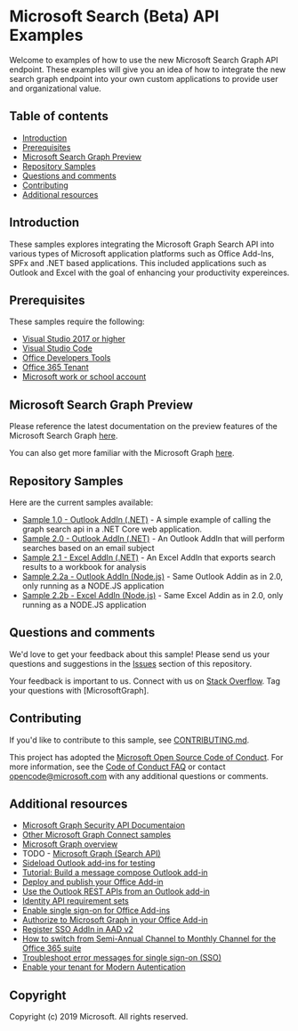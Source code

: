 # Microsoft Search (Beta) API Examples

Welcome to examples of how to use the new Microsoft Search Graph API endpoint.  These examples will give you an idea of how to integrate the new search graph endpoint into your own custom applications to provide user and organizational value.

## Table of contents

* [Introduction](#introduction)
* [Prerequisites](#prerequisites)
* [Microsoft Search Graph Preview](#microsoft-search-graph-preview)
* [Repository Samples](#reposiory-samples)
* [Questions and comments](#questions-and-comments)
* [Contributing](#contributing)
* [Additional resources](#additional-resources)

## Introduction

These samples explores integrating the Microsoft Graph Search API into various types of Microsoft application platforms such as Office Add-Ins, SPFx and .NET based applications. This included applications such as Outlook and Excel with the goal of enhancing your productivity expereinces.

## Prerequisites

These samples require the following:  

  * [Visual Studio 2017 or higher](https://www.visualstudio.com/en-us/downloads) 
  * [Visual Studio Code](https://code.visualstudio.com/) 
  * [Office Developers Tools](https://visualstudio.microsoft.com/vs/features/office-tools/)
  * [Office 365 Tenant](https://docs.microsoft.com/en-us/office/developer-program/office-365-developer-program) 
  * [Microsoft work or school account](https://www.outlook.com) 

## Microsoft Search Graph Preview

Please reference the latest documentation on the preview features of the Microsoft Search Graph [here](TODO).

You can also get more familiar with the Microsoft Graph [here](https://developer.microsoft.com/en-us/graph).

##  Repository Samples

Here are the current samples available:

-   [Sample 1.0 - Outlook AddIn (.NET)](./Sample1.0/README.md) - A simple example of calling the graph search api in a .NET Core web application.
-   [Sample 2.0 - Outlook AddIn (.NET)](./Sample2.1/README.md) - An Outlook AddIn that will perform searches based on an email subject
-   [Sample 2.1 - Excel AddIn (.NET)](./Sample2.1/README.md) -  An Excel AddIn that exports search results to a workbook for analysis
-   [Sample 2.2a - Outlook AddIn (Node.js)](./Sample2.2a/README.md) - Same Outlook Addin as in 2.0, only running as a NODE.JS application
-   [Sample 2.2b - Excel AddIn (Node.js)](./Sample2.2b/README.md) - Same Excel Addin as in 2.0, only running as a NODE.JS application

## Questions and comments

We'd love to get your feedback about this sample! Please send us your questions and suggestions in the [Issues](https://github.com/TBD/issues) section of this repository.

Your feedback is important to us. Connect with us on [Stack Overflow](https://stackoverflow.com/questions/tagged/microsoftgraph).
Tag your questions with [MicrosoftGraph].

## Contributing ##

If you'd like to contribute to this sample, see [CONTRIBUTING.md](CONTRIBUTING.md).

This project has adopted the [Microsoft Open Source Code of Conduct](https://opensource.microsoft.com/codeofconduct/). 
For more information, see the [Code of Conduct FAQ](https://opensource.microsoft.com/codeofconduct/faq/) or contact [opencode@microsoft.com](mailto:opencode@microsoft.com) with any additional questions or comments.

## Additional resources

- [Microsoft Graph Security API Documentaion](https://aka.ms/graphsecuritydocs)
- [Other Microsoft Graph Connect samples](https://github.com/MicrosoftGraph?utf8=%E2%9C%93&query=-Connect)
- [Microsoft Graph overview](https://graph.microsoft.io)
- TODO - [Microsoft Graph (Search API)](https://graph.microsoft.io)
- [Sideload Outlook add-ins for testing](https://docs.microsoft.com/en-us/outlook/add-ins/sideload-outlook-add-ins-for-testing)
- [Tutorial: Build a message compose Outlook add-in](https://docs.microsoft.com/en-us/outlook/add-ins/addin-tutorial?context=office/dev/add-ins/context)
- [Deploy and publish your Office Add-in](https://docs.microsoft.com/en-us/office/dev/add-ins/publish/publish)
- [Use the Outlook REST APIs from an Outlook add-in](https://docs.microsoft.com/en-us/outlook/add-ins/use-rest-api)
- [Identity API requirement sets](https://docs.microsoft.com/en-us/office/dev/add-ins/reference/requirement-sets/identity-api-requirement-sets)
- [Enable single sign-on for Office Add-ins](https://docs.microsoft.com/en-us/office/dev/add-ins/develop/sso-in-office-add-ins#configure-the-add-in)
- [Authorize to Microsoft Graph in your Office Add-in](https://docs.microsoft.com/en-us/office/dev/add-ins/develop/authorize-to-microsoft-graph)
- [Register SSO AddIn in AAD v2](https://docs.microsoft.com/en-us/office/dev/add-ins/develop/register-sso-add-in-aad-v2)
- [How to switch from Semi-Annual Channel to Monthly Channel for the Office 365 suite](https://docs.microsoft.com/en-us/office365/troubleshoot/administration/switch-channel-for-office-365)
- [Troubleshoot error messages for single sign-on (SSO)](https://docs.microsoft.com/en-us/office/dev/add-ins/develop/troubleshoot-sso-in-office-add-ins)
- [Enable your tenant for Modern Autentication](https://social.technet.microsoft.com/wiki/contents/articles/32711.exchange-online-how-to-enable-your-tenant-for-modern-authentication.aspx)

## Copyright
Copyright (c) 2019 Microsoft. All rights reserved.
